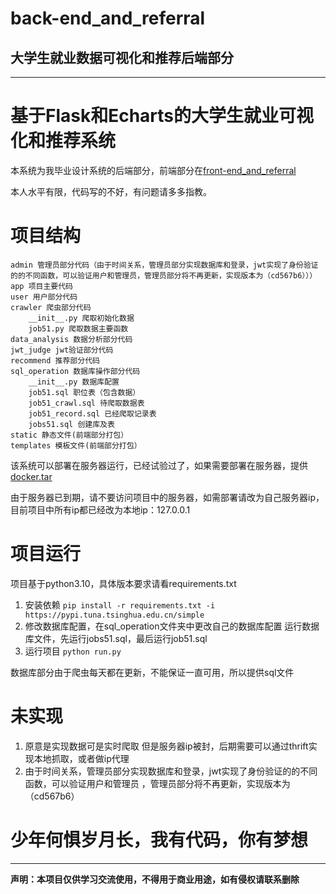 # back-end_and_referral


## 大学生就业数据可视化和推荐后端部分

--------------------------------------------------
# 基于Flask和Echarts的大学生就业可视化和推荐系统
本系统为我毕业设计系统的后端部分，前端部分在[front-end_and_referral](https://github.com/zsdadisscy/visualization)

本人水平有限，代码写的不好，有问题请多多指教。

# 项目结构
```
admin 管理员部分代码（由于时间关系，管理员部分实现数据库和登录，jwt实现了身份验证的的不同函数，可以验证用户和管理员，管理员部分将不再更新，实现版本为（cd567b6）））
app 项目主要代码
user 用户部分代码
crawler 爬虫部分代码
    __init__.py 爬取初始化数据
    job51.py 爬取数据主要函数
data_analysis 数据分析部分代码
jwt_judge jwt验证部分代码
recommend 推荐部分代码
sql_operation 数据库操作部分代码
    __init__.py 数据库配置
    job51.sql 职位表（包含数据）
    job51_crawl.sql 待爬取数据表
    job51_record.sql 已经爬取记录表
    jobs51.sql 创建库及表
static 静态文件(前端部分打包）
templates 模板文件(前端部分打包）
```
该系统可以部署在服务器运行，已经试验过了，如果需要部署在服务器，提供[docker.tar](https://pan.baidu.com/s/1GfqdciTLnRd958VA25e7FQ?pwd=8sqs 
)

由于服务器已到期，请不要访问项目中的服务器，如需部署请改为自己服务器ip，目前项目中所有ip都已经改为本地ip：127.0.0.1

# 项目运行
项目基于python3.10，具体版本要求请看requirements.txt
1. 安装依赖
```pip install -r requirements.txt -i https://pypi.tuna.tsinghua.edu.cn/simple```
2. 修改数据库配置，在sql_operation文件夹中更改自己的数据库配置
    运行数据库文件，先运行jobs51.sql，最后运行job51.sql
3. 运行项目
```python run.py```


数据库部分由于爬虫每天都在更新，不能保证一直可用，所以提供sql文件

# 未实现
1. 原意是实现数据可是实时爬取
但是服务器ip被封，后期需要可以通过thrift实现本地抓取，或者做ip代理
2. 由于时间关系，管理员部分实现数据库和登录，jwt实现了身份验证的的不同函数，可以验证用户和管理员
，管理员部分将不再更新，实现版本为（cd567b6）

# 少年何惧岁月长，我有代码，你有梦想


--------------------------------
**声明：本项目仅供学习交流使用，不得用于商业用途，如有侵权请联系删除**